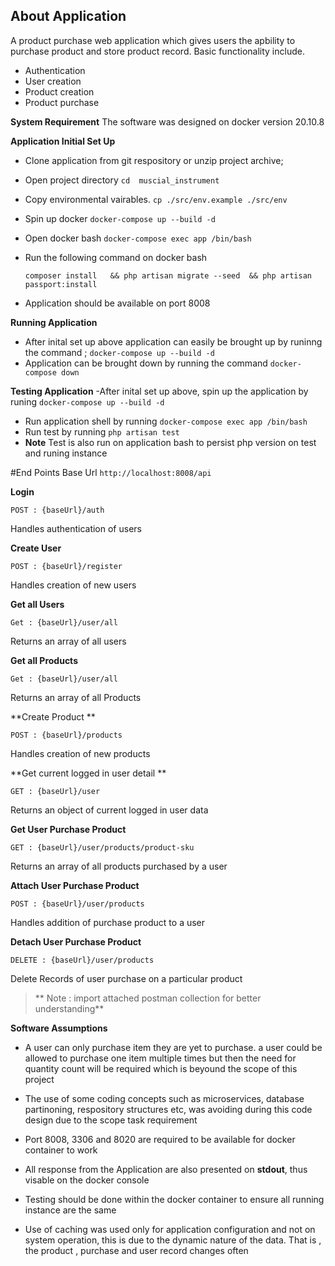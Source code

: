 
## About Application
A product purchase web application which gives users the apbility to purchase product and store product record. Basic functionality include.

- Authentication
- User creation
- Product creation
- Product purchase 

**System Requirement**
The software was designed on docker version 20.10.8

**Application Initial Set Up**
- Clone application from git respository or unzip project archive;
- Open  project directory  `cd  muscial_instrument  `
- Copy environmental vairables. `cp ./src/env.example ./src/env`
- Spin up docker    `docker-compose up --build -d`
- Open docker bash  `docker-compose exec app /bin/bash`
- Run the following command on docker bash

  `composer install   && php artisan migrate --seed  && php artisan passport:install`
  
- Application should be available on  port 8008

**Running Application**
- After inital set up above application can easily be brought up by runinng the command ; 
`docker-compose up --build -d`
- Application can be brought down by running the command   `docker-compose down `

**Testing  Application**
-After inital set up above, spin up the application by runing `docker-compose up --build -d`
- Run application shell by running    `docker-compose exec app /bin/bash`
- Run test by running  `php artisan test`
- **Note**  Test is also run on application bash to persist php version on test and runing instance 

#End Points
Base Url `http://localhost:8008/api`

**Login**  

`POST : {baseUrl}/auth`

Handles authentication of users

**Create User**  

`POST : {baseUrl}/register`

Handles creation of new users

**Get all Users**  

`Get : {baseUrl}/user/all`

Returns an array of all users

**Get all Products**  

`Get : {baseUrl}/user/all`

Returns an array of all Products

**Create Product **  

`POST : {baseUrl}/products`

Handles creation of new products 

**Get current  logged in user detail **  

`GET : {baseUrl}/user`

Returns an object of current logged in user data

**Get User Purchase Product**  

`GET : {baseUrl}/user/products/product-sku`

Returns an array of all products purchased by a user


**Attach User Purchase Product**  

`POST : {baseUrl}/user/products`

Handles addition of purchase product to a user

**Detach User Purchase Product**  

`DELETE : {baseUrl}/user/products`

Delete Records of user purchase on a particular product


> ** Note :  import attached postman collection for better understanding**


**Software Assumptions**
- A user can only purchase item they are yet to purchase. a user could be allowed to purchase one item multiple times but then the need for quantity count will be required which is beyound the scope of this project

- The use of some coding concepts such as microservices, database partinoning, respository structures etc, was avoiding during this code design due to the scope task requirement

- Port 8008, 3306 and 8020 are required to be available for docker container to work

- All response from the Application are also presented on **stdout**, thus visable on the docker console 

- Testing should be done within the docker container to ensure all running instance are the same
- Use of caching was used only for application configuration and not on system operation, this is due to the dynamic nature of the data. That is , the product , purchase and user record changes often
